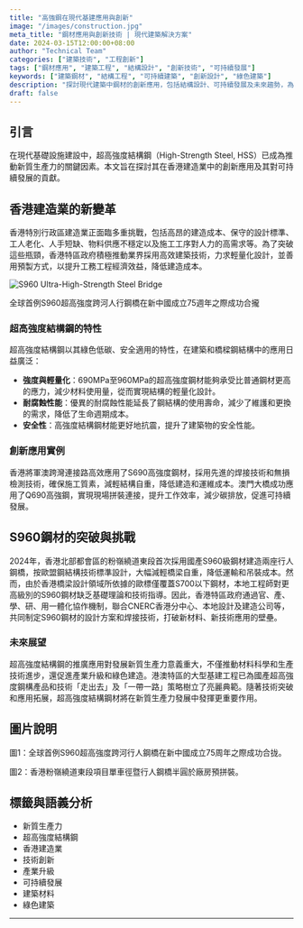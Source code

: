```yaml
---
title: "高強鋼在現代基建應用與創新"
image: "/images/construction.jpg"
meta_title: "鋼材應用與創新技術 | 現代建築解決方案"
date: 2024-03-15T12:00:00+08:00
author: "Technical Team"
categories: ["建築技術", "工程創新"]
tags: ["鋼材應用", "建築工程", "結構設計", "創新技術", "可持續發展"]
keywords: ["建築鋼材", "結構工程", "可持續建築", "創新設計", "綠色建築"]
description: "探討現代建築中鋼材的創新應用，包括結構設計、可持續發展及未來趨勢，為建築工程提供先進解決方案。"
draft: false
---
```


## 引言

在現代基礎設施建設中，超高強度結構鋼（High-Strength Steel, HSS）已成為推動新質生產力的關鍵因素。本文旨在探討其在香港建造業中的創新應用及其對可持續發展的貢獻。

## 香港建造業的新變革

香港特別行政區建造業正面臨多重挑戰，包括高昂的建造成本、保守的設計標準、工人老化、人手短缺、物料供應不穩定以及施工工序對人力的高需求等。為了突破這些瓶頸，香港特區政府積極推動業界採用高效建築技術，力求輕量化設計，並善用預製方式，以提升工務工程經濟效益，降低建造成本。
<div class="image-container text-center my-8">
  <img src="/images/steel.jpg" alt="S960 Ultra-High-Strength Steel Bridge" class="mx-auto rounded-lg max-w-full md:max-w-[80%] lg:max-w-[70%]">
  <p class="text-sm mt-2 text-gray-600 italic">全球首例S960超高強度跨河人行鋼橋在新中國成立75週年之際成功合攏</p>
</div>

### 超高強度結構鋼的特性

超高強度結構鋼以其綠色低碳、安全適用的特性，在建築和橋樑鋼結構中的應用日益廣泛：

- **強度與輕量化**：690MPa至960MPa的超高強度鋼材能夠承受比普通鋼材更高的應力，減少材料使用量，從而實現結構的輕量化設計。
- **耐腐蝕性能**：優異的耐腐蝕性能延長了鋼結構的使用壽命，減少了維護和更換的需求，降低了生命週期成本。
- **安全性**：高強度結構鋼材能更好地抗震，提升了建築物的安全性能。

### 創新應用實例

香港將軍澳跨灣連接路高效應用了S690高強度鋼材，採用先進的焊接技術和無損檢測技術，確保施工質素，減輕結構自重，降低建造和運維成本。澳門大橋成功應用了Q690高強鋼，實現現場拼裝連接，提升工作效率，減少碳排放，促進可持續發展。

## S960鋼材的突破與挑戰

2024年，香港北部都會區的粉嶺繞道東段首次採用國產S960級鋼材建造兩座行人鋼橋，按歐盟鋼結構技術標準設計，大幅減輕橋梁自重，降低運輸和吊裝成本。然而，由於香港橋梁設計領域所依據的歐標僅覆蓋S700以下鋼材，本地工程師對更高級別的S960鋼材缺乏基礎理論和技術指導。因此，香港特區政府通過官、產、學、研、用一體化協作機制，聯合CNERC香港分中心、本地設計及建造公司等，共同制定S960鋼材的設計方案和焊接技術，打破新材料、新技術應用的壁壘。

### 未來展望

超高強度結構鋼的推廣應用對發展新質生產力意義重大，不僅推動材料科學和生產技術進步，還促進產業升級和綠色建造。港澳特區的大型基建工程已為國產超高強度鋼構產品和技術「走出去」及「一帶一路」策略樹立了亮麗典範。隨著技術突破和應用拓展，超高強度結構鋼材將在新質生產力發展中發揮更重要作用。

## 圖片說明

圖1：全球首例S960超高強度跨河行人鋼橋在新中國成立75周年之際成功合拢。

圖2：香港粉嶺繞道東段項目單車徑暨行人鋼橋半圓於廠房預拼裝。

## 標籤與語義分析

- 新質生產力
- 超高強度結構鋼
- 香港建造業
- 技術創新
- 產業升級
- 可持續發展
- 建築材料
- 綠色建築

---

